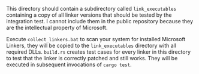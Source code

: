 This directory should contain a subdirectory called `link_executables` containing a copy of all linker versions that should be tested by the integration test. I cannot include them in the public repository because they are the intellectual property of Microsoft.

Execute `collect_linkers.bat` to scan your system for installed Microsoft Linkers, they will be copied to the `link_executables` directory with all required DLLs. `build.rs` creates test cases for every linker in this directory to test that the linker is correctly patched and still works. They will be executed in subsequent invocations of `cargo test`.
